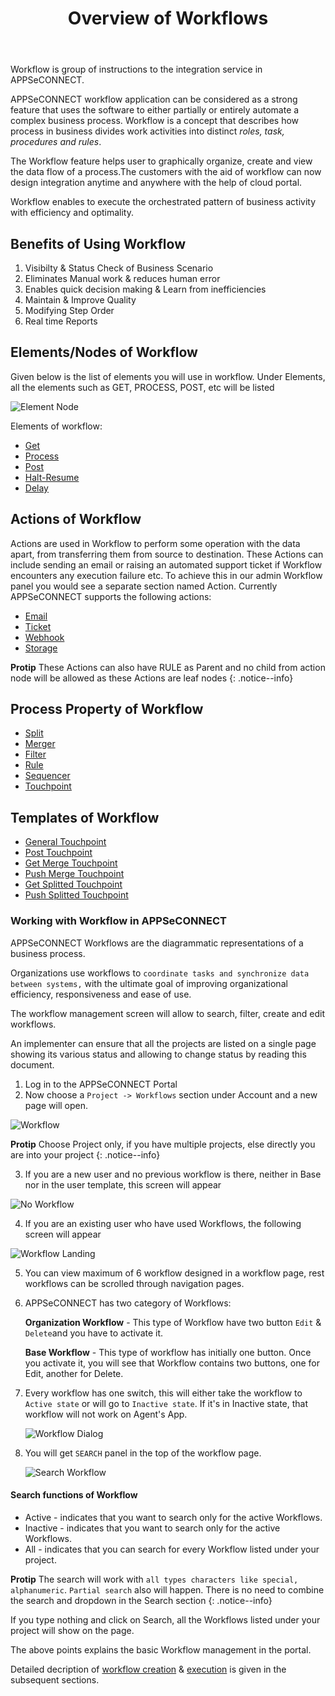 ﻿---
title: "Overview of Workflows"
toc: true
tag: developers
category: "Workflow"
menus: 
    header:
        title: "Workflow"
        weight: 3
        icon: fa fa-file-word-o
        identifier: workflow
---
Workflow is group of instructions to the integration service in APPSeCONNECT. 

APPSeCONNECT workflow application can be considered as a strong feature that uses the software to either partially or entirely automate a complex business process. Workflow is  a concept that describes how process in business divides work activities into distinct *roles, task, procedures and rules*.

The Workflow feature helps user to graphically organize, create and view the data flow of a process.The customers with the aid of workflow can now design integration anytime and anywhere with the help of cloud portal.

Workflow enables to execute the orchestrated pattern of business activity with efficiency and optimality.

## Benefits of Using Workflow 

1. Visibilty & Status Check of Business Scenario
2. Eliminates Manual work & reduces human error
3. Enables quick decision making & Learn from inefficiencies
4. Maintain & Improve Quality
5. Modifying Step Order
6. Real time Reports

## Elements/Nodes of Workflow

Given below is the list of elements you will use in workflow. Under Elements, all the elements such as GET, PROCESS, POST, etc will be listed

![Element Node](/staticfiles/workflow/media/ElementNode.png)

Elements of workflow:

* [Get](/workflow/working-with-get/)
* [Process](/workflow/working-with-process/)
* [Post](/workflow/working-with-post/)
* [Halt-Resume](/workflow/working-with-halt-resume/)
* [Delay](/workflow/working-with-delay/)

## Actions of Workflow

Actions are used in Workflow to perform some operation with the data apart, from transferring them from source to destination. These Actions can include sending an email or raising an automated support ticket if Workflow encounters any execution failure etc. To achieve this in our admin Workflow panel you would see a separate section named Action.
Currently APPSeCONNECT supports the following actions:


* [Email](/workflow/generating-notification-emails/)
* [Ticket](/workflow/generating-notification-support-ticket/)
* [Webhook](/workflow/generating-notification-webhooks/)
* [Storage](/workflow/generating-storage-action/)



**Protip** These Actions can also have RULE as Parent and no child from action node will be allowed as these Actions are leaf nodes 
{: .notice--info}

## Process Property of Workflow

* [Split](/workflow/working-with-splitter/)
* [Merger](/workflow/working-with-merger/)
* [Filter](/workflow/working-with-filter/)
* [Rule](/workflow/working-with-rule/)
* [Sequencer](/workflow/working-with-sequencer/)
* [Touchpoint]()

## Templates of Workflow

* [General Touchpoint]()
* [Post Touchpoint]()
* [Get Merge Touchpoint]()
* [Push Merge Touchpoint]()
* [Get Splitted Touchpoint]()
* [Push Splitted Touchpoint]()

### Working with Workflow in APPSeCONNECT

 APPSeCONNECT Workflows are the diagrammatic representations of a business process.  

 Organizations use workflows to `coordinate tasks and synchronize data between systems,` with the ultimate goal of improving organizational efficiency, responsiveness and ease of use.

 The workflow management screen will allow to search, filter, create and edit workflows.

 An implementer can ensure that all the projects are listed on a single page showing its various status and allowing to change status by reading this document.

 1. Log in to the APPSeCONNECT Portal
 2. Now choose a `Project -> Workflows` section under Account and a new page will open.

  ![Workflow](/staticfiles/workflow/media/Workflow.png)

 **Protip** Choose Project only, if you have multiple projects, else directly you are into your project
 {: .notice--info}

 3. If you are a new user and no previous workflow is there, neither in Base nor in the user template, this screen will appear

![No Workflow](/staticfiles/workflow/media/NoWorkflow.png)

 4.  If you are an existing user who have used Workflows, the following screen will appear

![Workflow Landing](/staticfiles/workflow/media/Workflow_Landing.png)

 5. You can view maximum of 6 workflow designed in a workflow page, rest workflows can be scrolled through navigation pages.

 6. APPSeCONNECT has two category of Workflows: 

    **Organization Workflow** -  This type of Workflow have two button `Edit` & `Delete`and you have to activate it.    

    **Base Workflow** - This type of workflow has initially one button. Once you activate it, you will see that Workflow contains two buttons, one for Edit, another for Delete.  
 
 7. Every workflow has one switch, this will either take the  workflow to `Active state` or will go to `Inactive state`. If it's in Inactive state, that workflow will not work on Agent's App.

     ![Workflow Dialog](/staticfiles/workflow/media/Workflow_dialog.png)

 8. You will get `SEARCH` panel in the top of the workflow page.

      ![Search Workflow](/staticfiles/workflow/media/Search_Workflow.png)

 #### Search functions of Workflow

* Active - indicates that you want to search only for the active Workflows.
* Inactive - indicates that you want to search only for the active Workflows.
* All - indicates that you can search for every Workflow listed under your project.


**Protip** The search will work with `all types characters like special, alphanumeric`. `Partial search` also will happen. There is no need to combine the search and dropdown in the Search section 
{: .notice--info}

If you type nothing and click on Search, all the Workflows listed under your project will show on the page.

The above points explains the basic Workflow management in the portal.

Detailed decription of [workflow creation](/workflow/steps-to-create-your-first-workflow/) & [execution](/workflow/deploying-and-executing/) is given in the subsequent sections.
 
